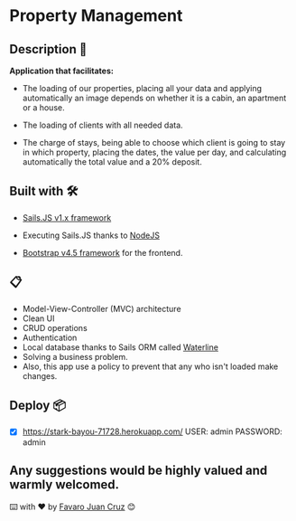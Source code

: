 # Property Management

## Description 🚀

**Application that facilitates:**

- The loading of our properties, placing all your data and applying automatically an image depends on whether it is a cabin, an apartment or a house.

- The loading of clients with all needed data.

- The charge of stays, being able to choose which client is going to stay in which property, placing the dates, the value per day, and calculating automatically the total value and a 20% deposit.

## Built with 🛠️

- [Sails.JS v1.x framework](https://sailsjs.com/)

- Executing Sails.JS thanks to [NodeJS](https://nodejs.org/en/) 

- [Bootstrap v4.5 framework](https://getbootstrap.com/) for the frontend.

## 📋

- Model-View-Controller (MVC) architecture
- Clean UI 
- CRUD operations 
- Authentication 
- Local database thanks to Sails ORM called [Waterline](https://github.com/balderdashy/waterline)
- Solving a business problem. 
- Also, this app use a policy to prevent that any who isn't loaded make changes.

## Deploy 📦

- [X] https://stark-bayou-71728.herokuapp.com/   USER: admin PASSWORD: admin 

Any suggestions would be highly valued and warmly welcomed. 
---
⌨️ with ❤️ by [Favaro Juan Cruz](https://github.com/JCFavaro) 😊
